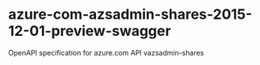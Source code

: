 # azure-com-azsadmin-shares-2015-12-01-preview-swagger
OpenAPI specification for azure.com API vazsadmin-shares

